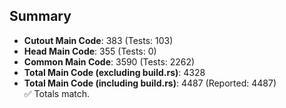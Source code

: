 ## Summary

- **Cutout Main Code**: 383 (Tests: 103)  
- **Head Main Code**: 355 (Tests: 0)  
- **Common Main Code**: 3590 (Tests: 2262)  
- **Total Main Code (excluding build.rs)**: 4328  
- **Total Main Code (including build.rs)**: 4487 (Reported: 4487)  
✅ Totals match.
